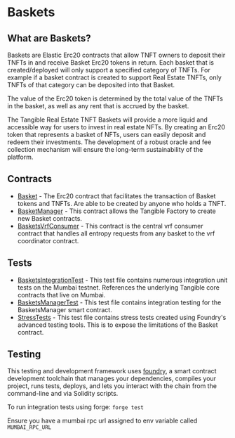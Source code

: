 # Baskets

## What are Baskets?

Baskets are Elastic Erc20 contracts that allow TNFT owners to deposit their TNFTs in and receive Basket Erc20 tokens in return. Each basket that is created/deployed will only support a specified category of TNFTs. For example if a basket contract is created to support Real Estate TNFTs, only TNFTs of that category can be deposited into that Basket. 

The value of the Erc20 token is determined by the total value of the TNFTs in the basket, as well as any rent that is accrued by the basket.

The Tangible Real Estate TNFT Baskets will provide a more liquid and accessible way for users to invest in real estate NFTs. By creating an Erc20 token that represents a basket of NFTs, users can easily deposit and redeem their investments. The development of a robust oracle and fee collection mechanism will ensure the long-term sustainability of the platform.

## Contracts

- [Basket](./src/Baskets.sol) - The Erc20 contract that facilitates the transaction of Basket tokens and TNFTs. Are able to be created by anyone who holds a TNFT.
- [BasketManager](./src/BasketsManager.sol) - This contract allows the Tangible Factory to create new Basket contracts.
- [BasketsVrfConsumer](./src/BasketsVrfConsumer.sol) - This contract is the central vrf consumer contract that handles all entropy requests from any basket to the vrf coordinator contract.

## Tests

- [BasketsIntegrationTest](./src/Baskets.t.sol) - This test file contains numerous integration unit tests on the Mumbai testnet. References the underlying Tangible core contracts that live on Mumbai.
- [BasketsManagerTest](./src/BasketsManager.t.sol) - This test file contains integration testing for the BasketsManager smart contract.
- [StressTests](./src/BasketsStressTests.t.sol) - This test file contains stress tests created using Foundry's advanced testing tools. This is to expose the limitations of the Basket contract.

## Testing

This testing and development framework uses [foundry](https://book.getfoundry.sh/), a smart contract development toolchain that manages your dependencies, compiles your project, runs tests, deploys, and lets you interact with the chain from the command-line and via Solidity scripts.

To run integration tests using forge:
`forge test` 

Ensure you have a mumbai rpc url assigned to env variable called `MUMBAI_RPC_URL`
